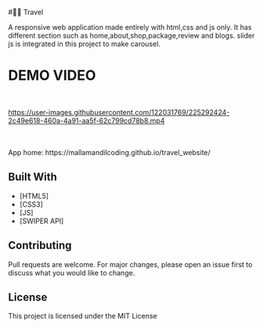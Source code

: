 #🧳🧳 Travel

A responsive web application made entirely with html,css and js only. It has different section such as home,about,shop,package,review and blogs.
slider js is integrated in this project to make carousel.





# DEMO VIDEO

<br>


https://user-images.githubusercontent.com/122031769/225292424-2c49e618-460a-4a91-aa5f-62c799cd78b8.mp4

<br>



<br>
App home: https://mallamandilcoding.github.io/travel_website/
   


## Built With
- [HTML5]
- [CSS3]
- [JS]
- [SWIPER API]



## Contributing
Pull requests are welcome. For major changes, please open an issue first to discuss what you would like to change.

## License
This project is licensed under the MIT License

